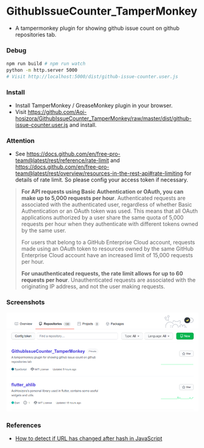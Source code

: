 # GithubIssueCounter_TamperMonkey

+ A tampermonkey plugin for showing github issue count on github repositories tab.

### Debug

```bash
npm run build # npm run watch
python -m http.server 5000
# Visit http://localhost:5000/dist/github-issue-counter.user.js
```

### Install

+ Install TamperMonkey / GreaseMonkey plugin in your browser.
+ Visit https://github.com/Aoi-hosizora/GithubIssueCounter_TamperMonkey/raw/master/dist/github-issue-counter.user.js and install.

### Attention

+ See https://docs.github.com/en/free-pro-team@latest/rest/reference/rate-limit and https://docs.github.com/en/free-pro-team@latest/rest/overview/resources-in-the-rest-api#rate-limiting for details of rate limit. So please config your access token if necessary.

> **For API requests using Basic Authentication or OAuth, you can make up to 5,000 requests per hour**. Authenticated requests are associated with the authenticated user, regardless of whether Basic Authentication or an OAuth token was used. This means that all OAuth applications authorized by a user share the same quota of 5,000 requests per hour when they authenticate with different tokens owned by the same user.
>
> For users that belong to a GitHub Enterprise Cloud account, requests made using an OAuth token to resources owned by the same GitHub Enterprise Cloud account have an increased limit of 15,000 requests per hour.
> 
> **For unauthenticated requests, the rate limit allows for up to 60 requests per hour**. Unauthenticated requests are associated with the originating IP address, and not the user making requests.

### Screenshots

![Screenshot](./assets/screenshot.png)

### References

+ [How to detect if URL has changed after hash in JavaScript](https://stackoverflow.com/questions/6390341/how-to-detect-if-url-has-changed-after-hash-in-javascript)
